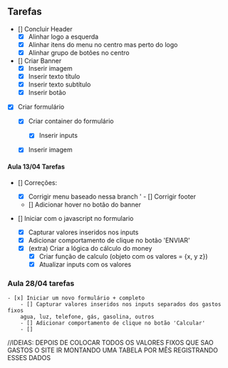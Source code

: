## Tarefas

- [] Concluir Header
    - [x] Alinhar logo a esquerda
    - [x] Alinhar itens do menu no centro mas perto do logo
    - [x] Alinhar grupo de botões no centro

- [] Criar Banner
    - [x] Inserir imagem
    - [x] Inserir texto título
    - [x] Inserir texto subtítulo
    - [x] Inserir botão

- [x] Criar formulário
    - [x] Criar container do formulário
        - [x] Inserir inputs
    - [x] Inserir imagem



#### Aula 13/04 Tarefas

- [] Correções:
    - [x] Corrigir menu baseado nessa branch
'   - [] Corrigir footer
    - [] Adicionar hover no botão do banner

- [] Iniciar com o javascript no formulario
    - [x] Capturar valores inseridos nos inputs
    - [x] Adicionar comportamento de clique no botão 'ENVIAR'
    - [x] (extra) Criar a lógica do cálculo do money
        - [x] Criar função de calculo (objeto com os valores = {x, y z})
        - [x] Atualizar inputs com os valores

### Aula 28/04 tarefas
    - [x] Iniciar um novo formulário + completo
        - [] Capturar valores inseridos nos inputs separados dos gastos fixos
        agua, luz, telefone, gás, gasolina, outros
        - [] Adicionar comportamento de clique no botão 'Calcular'
        - []

//IDEIAS:
    DEPOIS DE COLOCAR TODOS OS VALORES FIXOS QUE SAO GASTOS O SITE IR MONTANDO UMA TABELA POR MÊS REGISTRANDO ESSES DADOS